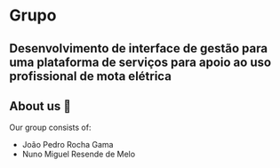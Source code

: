 
# Grupo 

## Desenvolvimento de interface de gestão para uma plataforma de serviços para apoio ao uso profissional de mota elétrica


## About us 📑 
Our group consists of:
<br>

* João Pedro Rocha Gama 
* Nuno Miguel Resende de Melo 
